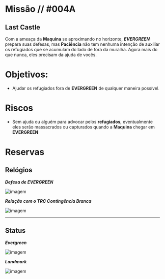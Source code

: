 # Missão // #004A
## Last Castle

Com a ameaça da **Maquina** se aproximando no horizonte, ***EVERGREEN*** prepara suas defesas, mas **Paciência** não tem nenhuma intenção de auxiliar os refugiados que se acumulam do lado de fora da muralha. Agora mais do que nunca, eles precisam da ajuda de vocês. 

# Objetivos:
- Ajudar os refugiados fora de **EVERGREEN** de qualquer maneira possível. 


# Riscos
- Sem ajuda ou alguém para advocar pelos **refugiados**, eventualmente eles serão massacrados ou capturados quando a **Maquina** chegar em **EVERGREEN**

# Reservas


## Relógios

***Defesa de EVERGREEN***


![imagem](clocks/06/6clock_3.png)

***Relação com o TRC Contingência Branca***


![imagem](clocks/06/6clock_6.png)

---

## Status

***Evergreen***

![imagem](clocks/04/4clock_2.png)


***Landmark***

![imagem](clocks/04/4clock_-1.png)

